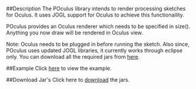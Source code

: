 
##Description
The POculus library intends to render processing sketches for Oculus. It uses JOGL support for Oculus to achieve this functionaility.

POculus provides an Oculus renderer which needs to be specified in size(). Anything you now draw will be rendered in Oculus view.

Note: Oculus needs to be plugged in before running the sketch. Also since, POculus uses updated JOGL libraries, it currently works through eclipse only. You can download all the required jars from [here](https://github.com/pratik9891/ProcessingOculus/releases/tag/v1.0).

##Example
Click [here](https://github.com/pratik9891/ProcessingOculus/blob/master/src/processing/oculus/test/HelloOculus.java) to view the example.


##Download Jar's
Click here to [download](https://github.com/pratik9891/ProcessingOculus/releases/tag/v1.0) the jars.
